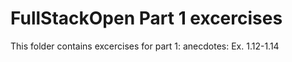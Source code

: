 # FullStackOpen Part 1 excercises
This folder contains excercises for part 1:
anecdotes: Ex. 1.12-1.14
